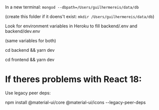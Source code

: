 In a new terminal:
`mongod --dbpath=/Users/guilhermereis/data/db`

(create this folder if it doens't exist: `mkdir /Users/guilhermereis/data/db`)

Look for environment variables in Heroku to fill
backend/.env
and
backend/dev.env

(same variables for both)

cd backend && yarn dev

cd frontend && yarn dev

# If theres problems with React 18:

Use legacy peer deps:

npm install @material-ui/core @material-ui/icons --legacy-peer-deps
